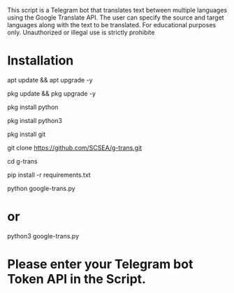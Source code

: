 This script is a Telegram bot that translates text between multiple languages using the Google Translate API.
The user can specify the source and target languages along with the text to be translated.
For educational purposes only. Unauthorized or illegal use is strictly prohibite

# Installation

apt update && apt upgrade -y

pkg update && pkg upgrade -y

pkg install python

pkg install python3

pkg install git

git clone https://github.com/SCSEA/g-trans.git

cd g-trans

pip install -r requirements.txt

python google-trans.py

# or 

python3 google-trans.py

# Please enter your Telegram bot Token API in the Script.

